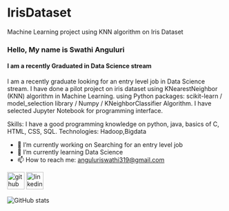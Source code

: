 # IrisDataset
Machine Learning project using KNN algorithm on Iris Dataset
### Hello, My name is Swathi Anguluri
#### I am a recently Graduated in Data Science stream
I am a recently graduate looking for an entry level job in Data Science stream. I have done a pilot project on iris dataset using KNearestNeighbor (KNN) algorithm in Machine Learning. using Python  packages: scikit-learn / model_selection library / Numpy / KNeighborClassifier Algorithm. I have selected Jupyter Notebook for programming interface.

Skills:  I have a good programming knowledge on python, java, basics of C, HTML, CSS, SQL. Technologies: Hadoop,Bigdata

- 🔭 I’m currently working on Searching for an entry level job 
- 🌱 I’m currently learning Data Science 
- 📫 How to reach me: anguluriswathi319@gmail.com 


[<img src='https://cdn.jsdelivr.net/npm/simple-icons@3.0.1/icons/github.svg' alt='github' height='40'>](https://github.com/Swathi182)  [<img src='https://cdn.jsdelivr.net/npm/simple-icons@3.0.1/icons/linkedin.svg' alt='linkedin' height='40'>](https://www.linkedin.com/in/www.linkedin.com/in/swathi-anguluri-8b0503251/)  

![GitHub stats](https://github-readme-stats.vercel.app/api?username=Swathi182&show_icons=true)  



